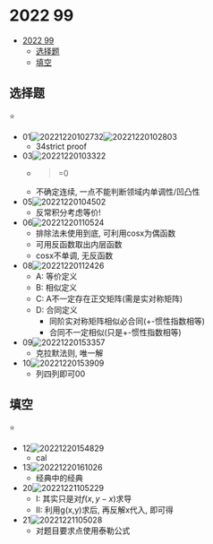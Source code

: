 # 2022 99

- [2022 99](#2022-99)
  - [选择题](#选择题)
  - [填空](#填空)

## 选择题

⭐

- 01![20221220102732](https://raw.githubusercontent.com/Logible/Image/main/note_image/20221220102732.png)![20221220102803](https://raw.githubusercontent.com/Logible/Image/main/note_image/20221220102803.png)
  - 34strict proof
- 03![20221220103322](https://raw.githubusercontent.com/Logible/Image/main/note_image/20221220103322.png)
  - >=0
  - 不确定连续, 一点不能判断领域内单调性/凹凸性
- 05![20221220104502](https://raw.githubusercontent.com/Logible/Image/main/note_image/20221220104502.png)
  - 反常积分考虑等价!
- 06![20221220110524](https://raw.githubusercontent.com/Logible/Image/main/note_image/20221220110524.png)
  - 排除法未使用到底, 可利用cosx为偶函数
  - 可用反函数取出内层函数
  - cosx不单调, 无反函数
- 08![20221220112426](https://raw.githubusercontent.com/Logible/Image/main/note_image/20221220112426.png)
  - A: 等价定义
  - B: 相似定义
  - C: A不一定存在正交矩阵(需是实对称矩阵)
  - D: 合同定义
    - 同阶实对称矩阵相似必合同(+-惯性指数相等)
    - 合同不一定相似(只是+-惯性指数相等)
- 09![20221220153357](https://raw.githubusercontent.com/Logible/Image/main/note_image/20221220153357.png)
  - 克拉默法则, 唯一解
- 10![20221220153909](https://raw.githubusercontent.com/Logible/Image/main/note_image/20221220153909.png)
  - 列四列即可00

## 填空

⭐

- 12![20221220154829](https://raw.githubusercontent.com/Logible/Image/main/note_image/20221220154829.png)
  - cal
- 13![20221220161026](https://raw.githubusercontent.com/Logible/Image/main/note_image/20221220161026.png)
  - 经典中的经典
- 20![20221221105229](https://raw.githubusercontent.com/Logible/Image/main/note_image/20221221105229.png)
  - I: 其实只是对$f(x,y-x)$求导
  - II: 利用g(x,y)求后, 再反解x代入, 即可得
- 21![20221221105028](https://raw.githubusercontent.com/Logible/Image/main/note_image/20221221105028.png)
  - 对题目要求点使用泰勒公式
